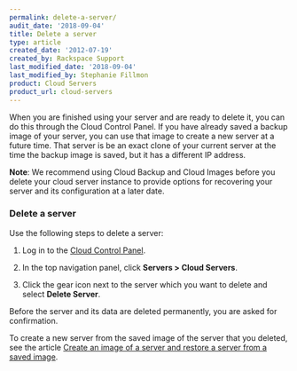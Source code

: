 ```yaml
---
permalink: delete-a-server/
audit_date: '2018-09-04'
title: Delete a server
type: article
created_date: '2012-07-19'
created_by: Rackspace Support
last_modified_date: '2018-09-04'
last_modified_by: Stephanie Fillmon
product: Cloud Servers
product_url: cloud-servers
---
```


When you are finished using your server and are ready to delete it, you can
do this through the Cloud Control Panel. If you have already saved a
backup image of your server, you can use that image to create a new
server at a future time. That server is be an exact clone of your current server
at the time the backup image is saved, but it has a different IP
address.

**Note**: We recommend using Cloud Backup and Cloud Images before you
delete your cloud server instance to provide options for recovering your
server and its configuration at a later date.

### Delete a server

Use the following steps to delete a server:

1. Log in to the [Cloud Control Panel](https://mycloud.rackspace.com).

2. In the top navigation panel, click **Servers > Cloud Servers**.

3. Click the gear icon next to the server which you want to delete and select **Delete Server**.

Before the server and its data are deleted permanently, you are asked for confirmation.

To create a new server from the saved image of the server that you deleted, see the article [Create an image of a server and restore a server from a saved image](/how-to/create-an-image-of-a-server-and-restore-a-server-from-a-saved-image).
